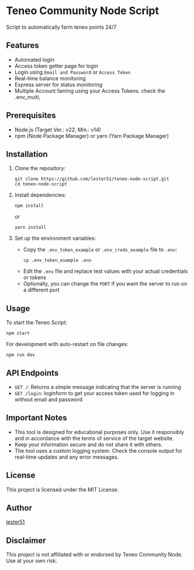 # Teneo Community Node Script

Script to automatically farm teneo points 24/7

## Features

- Automated login
- Access token getter page for login
- Login using `Email and Password` or `Access Token`
- Real-time balance monitoring
- Express server for status monitoring
- Multiple Account faming using your Access Tokens. check the .env_multi,

## Prerequisites

- Node.js (Target Ver.: v22, Min.: v14)
- npm (Node Package Manager) or yarn (Yarn Package Manager)

## Installation

1. Clone the repository:

   ```
   git clone https://github.com/lester51/teneo-node-script.git
   cd teneo-node-script
   ```

2. Install dependencies:

   ```
   npm install
   ```
   or
   ```
   yarn install
   ```

3. Set up the environment variables:
   - Copy the `.env_token_example` or `.env_creds_example` file to `.env`:
     ```
     cp .env_token_example .env
     ```
   - Edit the `.env` file and replace test values with your actual credentials or tokens
   - Optionally, you can change the `PORT` if you want the server to run on a different port

## Usage

To start the Teneo Script:

```
npm start
```

For development with auto-restart on file changes:

```
npm run dev
```
## API Endpoints

- `GET /`: Returns a simple message indicating that the server is running
- `GET /login`: loginform to get your access token used for logging in without email and password

## Important Notes

- This tool is designed for educational purposes only. Use it responsibly and in accordance with the terms of service of the target website.
- Keep your information secure and do not share it with others.
- The tool uses a custom logging system. Check the console output for real-time updates and any error messages.

## License

This project is licensed under the MIT License.

## Author

[lester51](https://github.com/lester51)

## Disclaimer

This project is not affiliated with or endorsed by Teneo Community Node. Use at your own risk.
